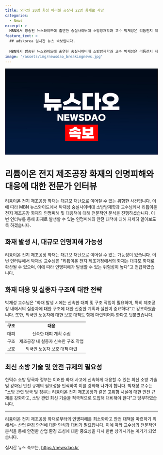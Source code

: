 ```yaml
---
title: 외국인 20명 화성 아리셀 공장서 22명 화재로 사망
categories:
  - News
excerpt: >
  MBN에서 방송된 뉴스와이드에 출연한 숭실사이버대 소방방재학과 교수 박재성은 리튬전지 제조공장 화재로 인한 인명피해에 대해 이상훈 기자에게 인터뷰를 진행했다. 이 사고로 인한 사망자와 실종자가 발생하며, 특히 외국인 근로자들의 희생이 큰 관심사로 떠올랐다. 이에 대해 소방 관련 전문가인 박재성 교수는 윤석열 검찰총장과 한덕수 국토부 장관, 정부의 적극적인 구조 대책이 요구된다고 강조했다.
feature_text: >
  ## adskorea 실시간 뉴스 속보입니다.

  MBN에서 방송된 뉴스와이드에 출연한 숭실사이버대 소방방재학과 교수 박재성은 리튬전지 제조공장 화재로 인한 인명피해에 대해 이상훈 기자에게 인터뷰를 진행했다. 이 사고로 인한 사망자와 실종자가 발생하며, 특히 외국인 근로자들의 희생이 큰 관심사로 떠올랐다. 이에 대해 소방 관련 전문가인 박재성 교수는 윤석열 검찰총장과 한덕수 국토부 장관, 정부의 적극적인 구조 대책이 요구된다고 강조했다.
image: '/assets/img/newsdao_breakingnews.jpg'
---
```


<p><img src="/assets/img/newsdao_breakingnews.jpg" alt="adskorea 속보" /></p>

<h1>리튬이온 전지 제조공장 화재의 인명피해와 대응에 대한 전문가 인터뷰</h1>

<p data-ke-size="size16">리튬이온 전지 제조공장 화재는 대규모 재난으로 이어질 수 있는 위험한 사건입니다. 이에 따라 MBN 뉴스와이드에서 박재성 숭실사이버대 소방방재학과 교수님께서 리튬이온 전지 제조공장 화재의 인명피해 및 대응책에 대해 전문적인 분석을 진행하셨습니다. 이번 인터뷰를 통해 화재로 발생할 수 있는 인명피해와 안전 대책에 대해 자세히 알아보도록 하겠습니다.</p>

<h2>화재 발생 시, 대규모 인명피해 가능성</h2>

<p data-ke-size="size16">리튬이온 전지 제조공장 화재는 대규모 재난으로 이어질 수 있는 가능성이 있습니다. 이번 인터뷰에서 박재성 교수님은 "리튬이온 전지 제조과정에서의 화재는 대규모 화재로 확산될 수 있으며, 이에 따라 인명피해가 발생할 수 있는 위험성이 높다"고 언급하였습니다.</p>

<h2>화재 대응 및 실종자 구조에 대한 전략</h2>

<p data-ke-size="size16">박재성 교수님은 "화재 발생 시에는 신속한 대피 및 구조 작업이 필요하며, 특히 제조공장 내에서의 실종자에 대한 구조에 대한 신중한 계획과 실천이 중요하다"고 강조하였습니다. 또한, 외국인 노동자에 대한 보호 대책도 함께 마련되어야 한다고 덧붙였습니다.</p>

<table>
    <tr>
        <td style="text-align: center; height: 17px;"><b>구조</b></td>
        <td style="text-align: center; height: 17px;"><b>대응</b></td>
    </tr>
    <tr>
        <td style="text-align: center; height: 17px;">대피</td>
        <td style="text-align: center; height: 17px;">신속한 대피 계획 수립</td>
    </tr>
    <tr>
        <td style="text-align: center; height: 17px;">구조</td>
        <td style="text-align: center; height: 17px;">제조공장 내 실종자 신속한 구조 작업</td>
    </tr>
    <tr>
        <td style="text-align: center; height: 17px;">보호</td>
        <td style="text-align: center; height: 17px;">외국인 노동자 보호 대책 마련</td>
    </tr>
</table>

<h2>최신 소방 기술 및 안전 규제의 필요성</h2>

<p data-ke-size="size16">한덕수 소방 당국과 정부는 이러한 화재 사고에 신속하게 대응할 수 있는 최신 소방 기술 및 강화된 안전 규제의 필요성을 인식하여 이를 강화해 나가야 합니다. 박재성 교수는 "소방 관련 당국 및 정부는 리튬이온 전지 제조공장과 같은 고위험 시설에 대한 안전 규제를 강화하고, 소방 관련 최신 기술을 적극적으로 도입해 대비해야 한다"고 당부하였습니다.</p>

<hr>

<p data-ke-size="size16">리튬이온 전지 제조공장 화재로부터의 인명피해를 최소화하고 안전 대책을 마련하기 위해서는 산업 환경 안전에 대한 인식과 대비가 필요합니다. 이에 따라 교수님의 전문적인 분석을 통해 안전한 산업 환경 조성에 대한 중요성을 다시 한번 상기시키는 계기가 되었습니다.</p>
실시간 뉴스 속보는, <a href="https://newsdao.kr" rel="dofollow">https://newsdao.kr</a>


